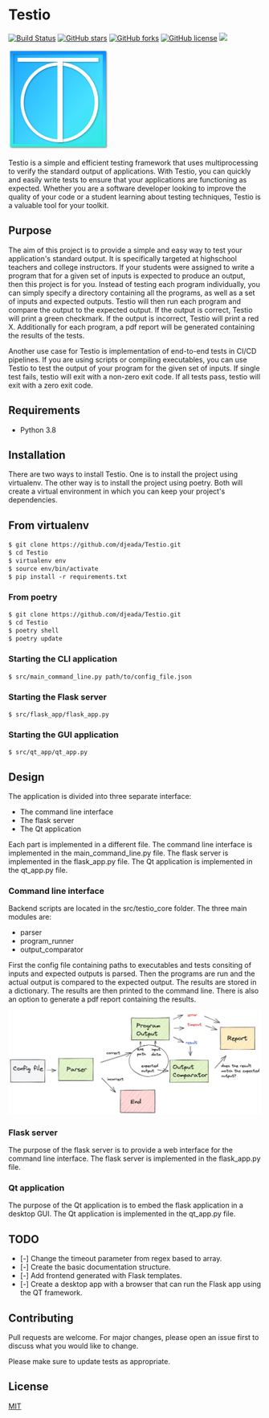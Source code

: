 # Testio

[![Build Status](https://travis-ci.org/djeada/testio.svg?branch=main)](https://travis-ci.org/djeada/testio)
<a href="https://github.com/djeada/testio/stargazers"><img alt="GitHub stars" src="https://img.shields.io/github/stars/djeada/testio"></a>
<a href="https://github.com/djeada/testio/network"><img alt="GitHub forks" src="https://img.shields.io/github/forks/djeada/testio"></a>
<a href="https://github.com/djeada/testio/blob/master/LICENSE.txt"><img alt="GitHub license" src="https://img.shields.io/github/license/djeada/testio"></a>
<a href=""><img src="https://img.shields.io/badge/contributions-welcome-brightgreen.svg?style=flat"></a>

<img src="https://github.com/djeada/Testio/blob/main/resources/logo.png" alt="Testio" width="200"/>

Testio is a simple and efficient testing framework that uses multiprocessing to verify the standard output of applications. With Testio, you can quickly and easily write tests to ensure that your applications are functioning as expected. Whether you are a software developer looking to improve the quality of your code or a student learning about testing techniques, Testio is a valuable tool for your toolkit.

## Purpose

The aim of this project is to provide a simple and easy way to test your application's standard output. It is specifically targeted at highschool teachers and college instructors. If your students were assigned to write a program that for a given set of inputs is expected to produce an output, then this project is for you. Instead of testing each program individually, you can simply specify a directory containing all the programs, as well as a set of inputs and expected outputs. Testio will then run each program and compare the output to the expected output. If the output is correct, Testio will print a green checkmark. If the output is incorrect, Testio will print a red X. Additionally for each program, a pdf report will be generated containing the results of the tests.

Another use case for Testio is implementation of end-to-end tests in CI/CD pipelines. If you are using scripts or compiling executables, you can use Testio to test the output of your program for the given set of inputs. If single test fails, testio will exit with a non-zero exit code. If all tests pass, testio will exit with a zero exit code. 

## Requirements

* Python 3.8


## Installation

There are two ways to install Testio. One is to install the project using virtualenv. The other way is to install the project using poetry. Both will create a virtual environment in which you can keep your project's dependencies.

## From virtualenv

    $ git clone https://github.com/djeada/Testio.git
    $ cd Testio
    $ virtualenv env
    $ source env/bin/activate
    $ pip install -r requirements.txt

### From poetry

    $ git clone https://github.com/djeada/Testio.git
    $ cd Testio
    $ poetry shell
    $ poetry update

### Starting the CLI application

    $ src/main_command_line.py path/to/config_file.json

### Starting the Flask server

    $ src/flask_app/flask_app.py

### Starting the GUI application

    $ src/qt_app/qt_app.py

## Design 

The application is divided into three separate interface:

* The command line interface
* The flask server
* The Qt application

Each part is implemented in a different file. The command line interface is implemented in the main_command_line.py file. The flask server is implemented in the flask_app.py file. The Qt application is implemented in the qt_app.py file.

### Command line interface

Backend scripts are located in the src/testio_core folder. The three main modules are:

* parser
* program_runner
* output_comparator

 First the config file containing paths to executables and tests consiting of inputs and expected outputs is parsed. Then the programs are run and the actual output is compared to the expected output. The results are stored in a dictionary. The results are then printed to the command line. There is also an option to generate a pdf report containing the results.

![Alt text](https://github.com/djeada/Testio/blob/main/resources/diagram.png)

### Flask server

The purpose of the flask server is to provide a web interface for the command line interface. The flask server is implemented in the flask_app.py file.

### Qt application

The purpose of the Qt application is to embed the flask application in a desktop GUI. The Qt application is implemented in the qt_app.py file.

## TODO

- [-] Change the timeout parameter from regex based to array.
- [-] Create the basic documentation structure.
- [-] Add frontend generated with Flask templates.
- [-] Create a desktop app with a browser that can run the Flask app using the QT framework. 

## Contributing
Pull requests are welcome. For major changes, please open an issue first to discuss what you would like to change.

Please make sure to update tests as appropriate.

## License
[MIT](https://choosealicense.com/licenses/mit/)
